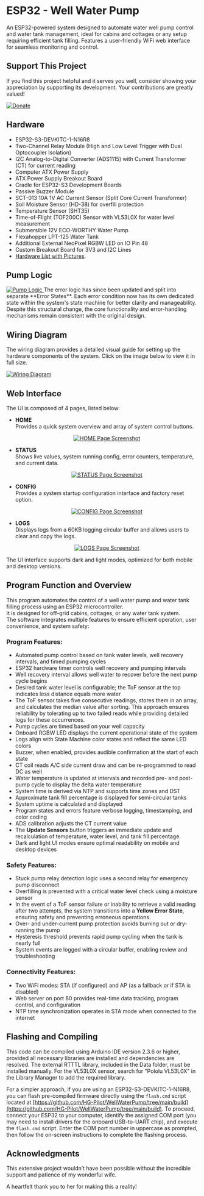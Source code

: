 # ESP32 - Well Water Pump
An ESP32-powered system designed to automate water well pump control and water tank management, ideal for cabins and cottages or any setup requiring efficient tank filling. Features a user-friendly WiFi web interface for seamless monitoring and control.


## Support This Project

If you find this project helpful and it serves you well, consider showing your appreciation by supporting its development. Your contributions are greatly valued!

[![Donate](https://img.shields.io/badge/Donate-PayPal-blue.svg)](https://www.paypal.com/donate/?hosted_button_id=BBFZPW8AC8PUE)


## Hardware

- ESP32-S3-DEVKITC-1-N16R8
- Two-Channel Relay Module (High and Low Level Trigger with Dual Optocoupler Isolation)
- I2C Analog-to-Digital Converter (ADS1115) with Current Transformer (CT) for current reading
- Computer ATX Power Supply
- ATX Power Supply Breakout Board
- Cradle for ESP32-S3 Development Boards
- Passive Buzzer Module
- SCT-013 10A 1V AC Current Sensor (Split Core Current Transformer)
- Soil Moisture Sensor (HD-38) for overfill protection
- Temperature Sensor (SHT35)
- Time-of-Flight (TOF200C) Sensor with VL53L0X for water level measurement
- Submersible 12V ECO-WORTHY Water Pump
- Flexahopper LPT-125 Water Tank
- Additional External NeoPixel RGBW LED on IO Pin 48
- Custom Breakout Board for 3V3 and I2C Lines
- [Hardware List with Pictures](https://github.com/HG-Pilot/WellWaterPump/tree/main/docs/parts).

## Pump Logic

<a href="https://github.com/HG-Pilot/WellWaterPump/blob/main/docs/Pump.Logic.png">
    <img src="https://github.com/HG-Pilot/WellWaterPump/blob/main/docs/Pump.Logic.png" alt="Pump Logic" style="max-width:100%; height:auto;">
</a>
The error logic has since been updated and split into separate **Error States**. Each error condition now has its own dedicated state within the system's state machine for better clarity and manageability. Despite this structural change, the core functionality and error-handling mechanisms remain consistent with the original design.

## Wiring Diagram

The wiring diagram provides a detailed visual guide for setting up the hardware components of the system. Click on the image below to view it in full size.

[![Wiring Diagram](https://github.com/HG-Pilot/WellWaterPump/raw/main/docs/WiringDiagram.png)](https://github.com/HG-Pilot/WellWaterPump/blob/main/docs/WiringDiagram.png)

## Web Interface

The UI is composed of 4 pages, listed below:

- **HOME**  
  Provides a quick system overview and array of system control buttons.  
  <p align="center">
    <a href="https://github.com/HG-Pilot/WellWaterPump/blob/main/docs/%F0%9F%92%A7ESP32%20Program%20Home%F0%9F%92%A7.png">
      <img src="https://github.com/HG-Pilot/WellWaterPump/blob/main/docs/%F0%9F%92%A7ESP32%20Program%20Home%F0%9F%92%A7.png" alt="HOME Page Screenshot">
    </a>
  </p>

- **STATUS**  
  Shows live values, system running config, error counters, temperature, and current data.  
  <p align="center">
    <a href="https://github.com/HG-Pilot/WellWaterPump/blob/main/docs/%F0%9F%92%A7ESP32%20Program%20Status%F0%9F%92%A7.png">
      <img src="https://github.com/HG-Pilot/WellWaterPump/blob/main/docs/%F0%9F%92%A7ESP32%20Program%20Status%F0%9F%92%A7.png" alt="STATUS Page Screenshot">
    </a>
  </p>

- **CONFIG**  
  Provides a system startup configuration interface and factory reset option.  
  <p align="center">
    <a href="https://github.com/HG-Pilot/WellWaterPump/blob/main/docs/%F0%9F%92%A7ESP32%20Program%20Config%F0%9F%92%A7.png">
      <img src="https://github.com/HG-Pilot/WellWaterPump/blob/main/docs/%F0%9F%92%A7ESP32%20Program%20Config%F0%9F%92%A7.png" alt="CONFIG Page Screenshot">
    </a>
  </p>

- **LOGS**  
  Displays logs from a 60KB logging circular buffer and allows users to clear and copy the logs.  
  <p align="center">
    <a href="https://github.com/HG-Pilot/WellWaterPump/blob/main/docs/%F0%9F%92%A7ESP32%20Program%20Logs%F0%9F%92%A7.png">
      <img src="https://github.com/HG-Pilot/WellWaterPump/blob/main/docs/%F0%9F%92%A7ESP32%20Program%20Logs%F0%9F%92%A7.png" alt="LOGS Page Screenshot">
    </a>
  </p>

The UI interface supports dark and light modes, optimized for both mobile and desktop versions.


## Program Function and Overview

This program automates the control of a well water pump and water tank filling process using an ESP32 microcontroller.  
It is designed for off-grid cabins, cottages, or any water tank system.  
The software integrates multiple features to ensure efficient operation, user convenience, and system safety:

### Program Features:

- Automated pump control based on tank water levels, well recovery intervals, and timed pumping cycles
- ESP32 hardware timer controls well recovery and pumping intervals
- Well recovery interval allows well water to recover before the next pump cycle begins
- Desired tank water level is configurable; the ToF sensor at the top indicates less distance equals more water
- The ToF sensor takes five consecutive readings, stores them in an array, and calculates the median value after sorting. This approach ensures reliability by tolerating up to two failed reads while providing detailed logs for these occurrences.
- Pump cycles are timed based on your well capacity
- Onboard RGBW LED displays the current operational state of the system
- Logs align with State Machine color states and reflect the same LED colors
- Buzzer, when enabled, provides audible confirmation at the start of each state
- CT coil reads A/C side current draw and can be re-programmed to read DC as well
- Water temperature is updated at intervals and recorded pre- and post-pump cycle to display the delta water temperature
- System time is derived via NTP and supports time zones and DST
- Approximate tank fill percentage is displayed for semi-circular tanks
- System uptime is calculated and displayed
- Program states and errors feature verbose logging, timestamping, and color coding
- ADS calibration adjusts the CT current value
- The **Update Sensors** button triggers an immediate update and recalculation of temperature, water level, and tank fill percentage.
- Dark and light UI modes ensure optimal readability on mobile and desktop devices

### Safety Features:

- Stuck pump relay detection logic uses a second relay for emergency pump disconnect
- Overfilling is prevented with a critical water level check using a moisture sensor
- In the event of a ToF sensor failure or inability to retrieve a valid reading after two attempts, the system transitions into a **Yellow Error State**, ensuring safety and preventing erroneous operations.
- Over- and under-current pump protection avoids burning out or dry-running the pump
- Hysteresis threshold prevents rapid pump cycling when the tank is nearly full
- System events are logged with a circular buffer, enabling review and troubleshooting

### Connectivity Features:

- Two WiFi modes: STA (if configured) and AP (as a fallback or if STA is disabled)
- Web server on port 80 provides real-time data tracking, program control, and configuration
- NTP time synchronization operates in STA mode when connected to the internet


## Flashing and Compiling

This code can be compiled using Arduino IDE version 2.3.6 or higher, provided all necessary libraries are installed and dependencies are resolved. The external RTTTL library, included in the Data folder, must be installed manually. For the VL53L0X sensor, search for "Pololu VL53L0X" in the Library Manager to add the required library.

For a simpler approach, if you are using an ESP32-S3-DEVKITC-1-N16R8, you can flash pre-compiled firmware directly using the `flash.cmd` script located at [https://github.com/HG-Pilot/WellWaterPump/tree/main/build](https://github.com/HG-Pilot/WellWaterPump/tree/main/build). To proceed, connect your ESP32 to your computer, identify the assigned COM port (you may need to install drivers for the onboard USB-to-UART chip), and execute the `flash.cmd` script. Enter the COM port number in uppercase as prompted, then follow the on-screen instructions to complete the flashing process.


## Acknowledgments

This extensive project wouldn’t have been possible without the incredible support and patience of my wonderful wife.

A heartfelt thank you to her for making this a reality!
